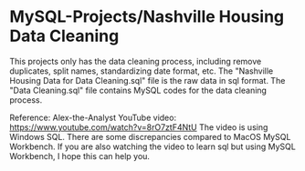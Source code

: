 # MySQL-Projects/Nashville Housing Data Cleaning
This projects only has the data cleaning process, including remove duplicates, split names, standardizing date format, etc.
The "Nashville Housing Data for Data Cleaning.sql" file is the raw data in sql format.
The "Data Cleaning.sql" file contains MySQL codes for the data cleaning process.

Reference: Alex-the-Analyst YouTube video: https://www.youtube.com/watch?v=8rO7ztF4NtU
The video is using Windows SQL. 
There are some discrepancies compared to MacOS MySQL Workbench. 
If you are also watching the video to learn sql but using MySQL Workbench, I hope this can help you.
